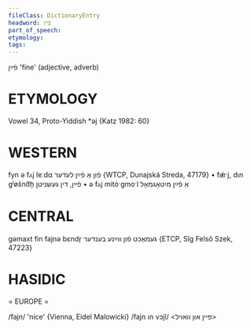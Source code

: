 ```yaml
---
fileClass: DictionaryEntry
headword: פֿײַן
part_of_speech: 
etymology: 
tags: 
---
```

פֿײַן
'fine'
(adjective, adverb)

ETYMOLOGY
===========
Vowel 34, Proto-Yiddish *əj
{Katz 1982: 60}

WESTERN
========

fyn ə fⲁj leːdα פֿון אַ פֿײַן לעדער {WTCP, Dunajská Streda, 47179}
	•	fǽˑj, dɩn gʲøšnɩ́t͡n̩ פֿײַן, דין געשניטן
	•	ə fⲁj mitóˑgmoˑl אַ פֿײַן מיטאָגמאָל

CENTRAL
========

gəmaxt fin fajnə bɛndr̩ געמאַכט פֿון ווײַנע בענדער {ETCP, Sîg Felső Szek, 47223}

HASIDIC
=======
= EUROPE = 

/fajn/ 'nice' {Vienna, Eidel Malowicki}
/fajn ɩn vɔjl/ <פיין און וואויל>